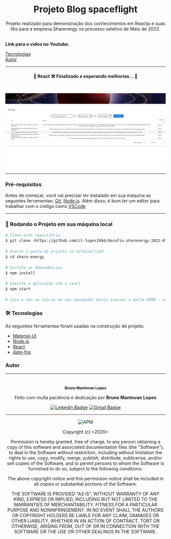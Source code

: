 <h1 align="center">Projeto Blog spaceflight</h1>

<p align="center">Projeto realizado para demonstração dos conhecimentos em Reactjs e suas libs para a empresa Sharenergy no processo seletivo de Maio de 2022.</p>

<br/>

<strong >
<a src="https://youtu.be/wOiEWAGgz-w">Link para o video no Youtube.</a>
</strong>

<p align="center">

<a href="#tecnologias">Tecnologias</a>  
<a href="#autor">Autor</a>

</p>

---

<h4 align="center"> 
	🚧  React 🛠️ Finalizado e esperando melhorias...  🚧
</h4>

<h1 align="center">
  <img alt="Blog" title="#blog sharenergy" src="./src/Assets/imgReadme.png" />
</h1>

---

### Pré-requisitos

Antes de começar, você vai precisar ter instalado em sua máquina as seguintes ferramentas:
[Git](https://git-scm.com), [Node.js](https://nodejs.org/en/).
Além disso, é bom ter um editor para trabalhar com o código como [VSCode](https://code.visualstudio.com/)

---

### 🎲 Rodando o Projeto em sua máquina local

```bash
# Clone este repositório
$ git clone <https://github.com/Lt-lopes1994/desafio-sharenergy-2022-01/tree/Bruno-Mantovan_lopes>

# Acesse a pasta do projeto no terminal/cmd
$ cd share-energy

# Instale as dependências
$ npm install

# Execute a aplicação com o react
$ npm start

# Caso o não se inicie em seu navegador basta acessar a porta:3000 - acesse <http://localhost:3000>
```

### 🛠 Tecnologias

As seguintes ferramentas foram usadas na construção do projeto:

- [Material-UI](https://material-ui.com/)
- [Node.js](https://nodejs.org/en/)
- [React](https://pt-br.reactjs.org/)
- [date-fns](https://date-fns.org/)

### Autor

---

<div align="center" >
 <img style="border-radius: 50%;" src="https://media-exp1.licdn.com/dms/image/D5635AQFHz4KeCCDnmA/profile-framedphoto-shrink_100_100/0/1638557517193?e=1653084000&v=beta&t=zzcMBWwyDPKKGidWvQrbe03TNnXq0mKC8Bj19vrmRfs" width="100px;" alt=""/>
 <br />
 <sub><b>Bruno Mantovan Lopes</b></sub></a>

Feito com muita paciência e dedicação por <b>Bruno Mantovan Lopes</b>

[![Linkedin Badge](https://img.shields.io/badge/-Bruno_Lopes-blue?style=flat-square&logo=Linkedin&logoColor=white&link=https://www.linkedin.com/in/bruno-mantovan-lopes-c501a54tb532/)](https://www.linkedin.com/in/bruno-mantovan-lopes-c501a54tb532/)
[![Gmail Badge](https://img.shields.io/badge/-brunomantovanlopes@gmail.com-c14438?style=flat-square&logo=Gmail&logoColor=white&link=mailto:brunomantovanlopes@gmail.com)](mailto:brunomantovanlopes@gmail.com)

</div>

---

<div align="center">

<img alt="APM" src="https://img.shields.io/apm/l/react?style=for-the-badge">

Copyright (c) <2020> <Seu Nome>

Permission is hereby granted, free of charge, to any person obtaining a copy
of this software and associated documentation files (the "Software"), to deal
in the Software without restriction, including without limitation the rights
to use, copy, modify, merge, publish, distribute, sublicense, and/or sell
copies of the Software, and to permit persons to whom the Software is
furnished to do so, subject to the following conditions:

The above copyright notice and this permission notice shall be included in all
copies or substantial portions of the Software.

THE SOFTWARE IS PROVIDED "AS IS", WITHOUT WARRANTY OF ANY KIND, EXPRESS OR
IMPLIED, INCLUDING BUT NOT LIMITED TO THE WARRANTIES OF MERCHANTABILITY,
FITNESS FOR A PARTICULAR PURPOSE AND NONINFRINGEMENT. IN NO EVENT SHALL THE
AUTHORS OR COPYRIGHT HOLDERS BE LIABLE FOR ANY CLAIM, DAMAGES OR OTHER
LIABILITY, WHETHER IN AN ACTION OF CONTRACT, TORT OR OTHERWISE, ARISING FROM,
OUT OF OR IN CONNECTION WITH THE SOFTWARE OR THE USE OR OTHER DEALINGS IN THE
SOFTWARE.

</div>
